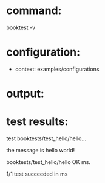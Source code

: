# command:

booktest -v

# configuration:

 * context: examples/configurations

# output:


# test results:

test booktests/test_hello/hello...

  the message is hello world!

booktests/test_hello/hello OK <number> ms.


1/1 test succeeded in <number> ms


